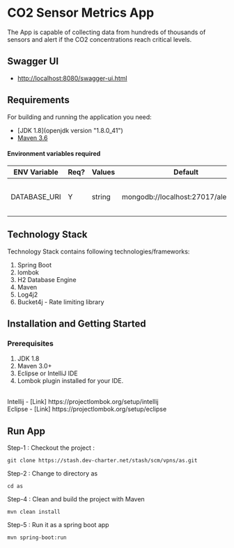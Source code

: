 # CO2 Sensor Metrics App

The App is capable of collecting data from hundreds of thousands of sensors and alert if the CO2 concentrations reach critical levels.

## Swagger UI

- [http://localhost:8080/swagger-ui.html](http://localhost:8080/swagger-ui.html)

## Requirements

For building and running the application you need:

- [JDK 1.8](openjdk version "1.8.0_41")
- [Maven 3.6](https://maven.apache.org)

#### Environment variables required
 
 |     ENV Variable              | Req? |    Values      |     Default           |            Notes             |
 | ------------------------      | ---- | -------------- | --------------------- | ---------------------------- |
 | DATABASE_URI                  |  Y   | string         | mongodb://localhost:27017/alertingdb | Mongo host where mongo is configured. |

	   
			   
## Technology Stack
Technology Stack contains following technologies/frameworks:
1. Spring Boot
2. lombok
3. H2 Database Engine
4. Maven
5. Log4j2
7. Bucket4j - Rate limiting library

## Installation and Getting Started

### Prerequisites
1. JDK 1.8
2. Maven 3.0+
3. Eclipse or IntelliJ IDE
4. Lombok plugin installed for your IDE.
<br/>
Intellij - [Link] https://projectlombok.org/setup/intellij
<br/>
Eclipse - [Link] https://projectlombok.org/setup/eclipse

## Run App

Step-1 : Checkout the project : 

`git clone https://stash.dev-charter.net/stash/scm/vpns/as.git`

Step-2 : Change to directory as

`cd as`

Step-4 : Clean and build the project with Maven

`mvn clean install`

Step-5 : Run it as a spring boot app

`mvn spring-boot:run`